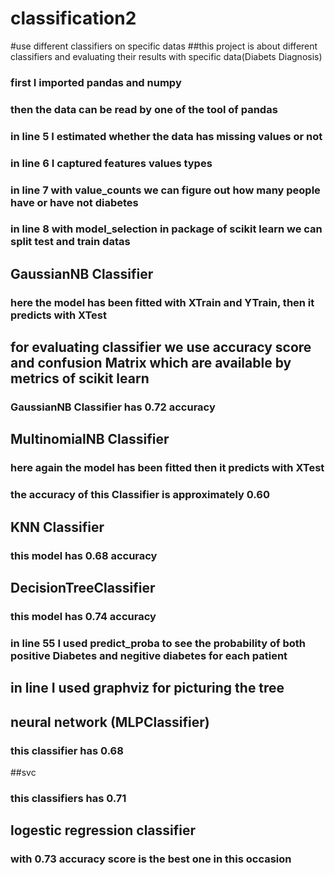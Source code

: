 # classification2
#use different classifiers on specific datas
##this project is about different classifiers and evaluating their results with specific data(Diabets Diagnosis)
### first I imported pandas and numpy
### then the data can be read by one of the tool of pandas
### in line 5 I estimated whether the data has missing values or not
### in line 6 I captured features values types
### in line 7 with value_counts we can figure out how many people have or have not diabetes
### in line 8 with  model_selection in  package of scikit learn we can split test and train datas
## GaussianNB Classifier
### here the model has been fitted with XTrain and YTrain, then it predicts with XTest
## for evaluating classifier we use accuracy score and confusion Matrix which are available by metrics of scikit learn
### GaussianNB Classifier has 0.72 accuracy
## MultinomialNB Classifier
### here again the model has been fitted then it predicts with XTest
### the accuracy of this Classifier is approximately 0.60
## KNN Classifier
### this model has 0.68 accuracy
## DecisionTreeClassifier
###  this model has 0.74 accuracy 
### in line 55 I used predict_proba to see the probability of both positive Diabetes and negitive diabetes for each patient
## in line I used graphviz for picturing the tree
## neural network (MLPClassifier)
### this classifier has 0.68
##svc 
### this classifiers has  0.71
## logestic regression classifier
### with 0.73 accuracy score is the best one in this occasion 

